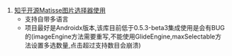 1. [知乎开源Matisse图片选择器使用](https://github.com/zhihu/Matisse)  
	- 支持自带多语言  
	- 项目最好是Androidx版本,该库目前低于0.5.3-beta3集成使用是会有BUG的(imageEngine方法需要重写,不能使用GlideEngine,maxSelectable方法设置多选数量,点击超过支持数目会崩溃)  
